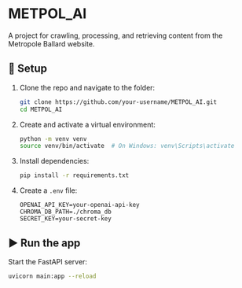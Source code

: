 # METPOL_AI

A project for crawling, processing, and retrieving content from the Metropole Ballard website.

## 🔧 Setup

1. Clone the repo and navigate to the folder:

    ```bash
    git clone https://github.com/your-username/METPOL_AI.git
    cd METPOL_AI
    ```

2. Create and activate a virtual environment:

    ```bash
    python -m venv venv
    source venv/bin/activate  # On Windows: venv\Scripts\activate
    ```

3. Install dependencies:

    ```bash
    pip install -r requirements.txt
    ```

4. Create a `.env` file:

    ```env
    OPENAI_API_KEY=your-openai-api-key
    CHROMA_DB_PATH=./chroma_db
    SECRET_KEY=your-secret-key
    ```

## ▶️ Run the app

Start the FastAPI server:

```bash
uvicorn main:app --reload
